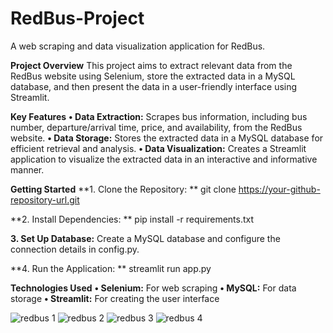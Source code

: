 # RedBus-Project
A web scraping and data visualization application for RedBus.

**Project Overview**
This project aims to extract relevant data from the RedBus website using Selenium, store the extracted data in a MySQL database, and then present the data in a user-friendly interface using Streamlit.

**Key Features**
**•	Data Extraction:** Scrapes bus information, including bus number, departure/arrival time, price, and availability, from the RedBus website.
**•	Data Storage:** Stores the extracted data in a MySQL database for efficient retrieval and analysis.
**•	Data Visualization:** Creates a Streamlit application to visualize the extracted data in an interactive and informative manner.

**Getting Started**
**1.	Clone the Repository: **
git clone https://your-github-repository-url.git

**2.	Install Dependencies: **
pip install -r requirements.txt

**3.	Set Up Database:** 
Create a MySQL database and configure the connection details in config.py.

**4.	Run the Application: **
streamlit run app.py

**Technologies Used**
**•	Selenium:** For web scraping
**•	MySQL:** For data storage
**•	Streamlit:** For creating the user interface

![redbus 1](https://github.com/user-attachments/assets/956643e0-69a3-4b7d-becf-4e49c9f47b1c)
![redbus 2](https://github.com/user-attachments/assets/f6b6a15b-eecb-4169-80fc-ca645690dd38)
![redbus 3](https://github.com/user-attachments/assets/b03c9125-def0-402c-8b94-1ca442516b7c)
![redbus 4](https://github.com/user-attachments/assets/124a21f4-bf51-4dd3-bdb1-386e665bcbfc)


